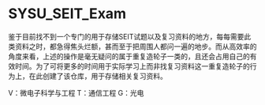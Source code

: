 # SYSU_SEIT_Exam

鉴于目前找不到一个专门的用于存储SEIT试题以及复习资料的地方，每每需要此类资料之时，都急得焦头烂额，甚而至于把周围人都问一遍的地步。而从高效率的角度来看，上述的操作是毫无疑问的属于重复造轮子一类的，且还会占用自己的有效时间。为了可将更多的时间用于实际学习上而非找复习资料这一重复造轮子的行为上，在此创建了该仓库，用于存储相关复习资料。

V：微电子科学与工程
T：通信工程
G：光电

